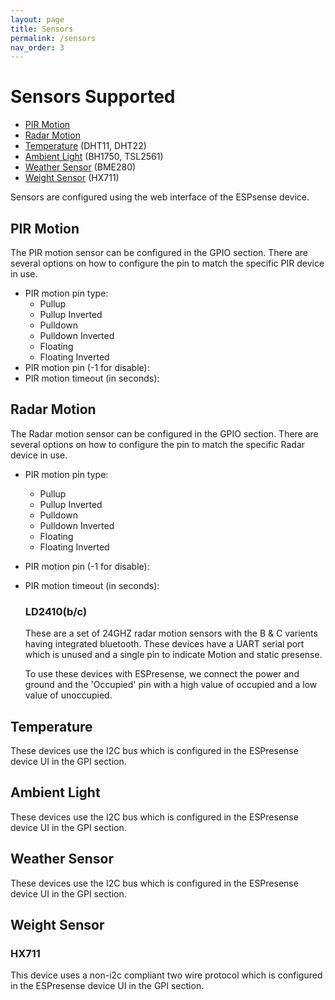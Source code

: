 ```yaml
---
layout: page
title: Sensors
permalink: /sensors
nav_order: 3
---
```


# Sensors Supported

* [PIR Motion](#pir-motion)
* [Radar Motion](#radar-motion)
* [Temperature](#temperature) (DHT11, DHT22)
* [Ambient Light](#ambient-light) (BH1750, TSL2561)
* [Weather Sensor](#weather-sensor) (BME280)
* [Weight Sensor](#weight-sensor) (HX711)

Sensors are configured using the web interface of the ESPsense device.

## PIR Motion
The PIR motion sensor can be configured in the GPIO section. There are several options on how to configure the pin to match the specific PIR device in use.
* PIR motion pin type:
  * Pullup
  * Pullup Inverted
  * Pulldown
  * Pulldown Inverted
  * Floating
  * Floating Inverted
* PIR motion pin (-1 for disable):
* PIR motion timeout (in seconds):

## Radar Motion
The Radar motion sensor can be configured in the GPIO section. There are several options on how to configure the pin to match the specific Radar device in use.
* PIR motion pin type:
  * Pullup
  * Pullup Inverted
  * Pulldown
  * Pulldown Inverted
  * Floating
  * Floating Inverted
* PIR motion pin (-1 for disable):
* PIR motion timeout (in seconds):

  ### LD2410(b/c)
  These are a set of 24GHZ radar motion sensors with the B & C varients having integrated bluetooth. These devices have a UART serial port which is unused and a single pin to indicate Motion and static presense. 

  To use these devices with ESPresense, we connect the power and ground and the 'Occupied' pin with a high value of occupied and a low value of unoccupied.

## Temperature
These devices use the I2C bus which is configured in the ESPresense device UI in the GPI section.

## Ambient Light
These devices use the I2C bus which is configured in the ESPresense device UI in the GPI section. 

## Weather Sensor
These devices use the I2C bus which is configured in the ESPresense device UI in the GPI section. 

## Weight Sensor
  ### HX711
  This device uses a non-i2c compliant two wire protocol which is configured in the ESPresense device UI in the GPI section.
